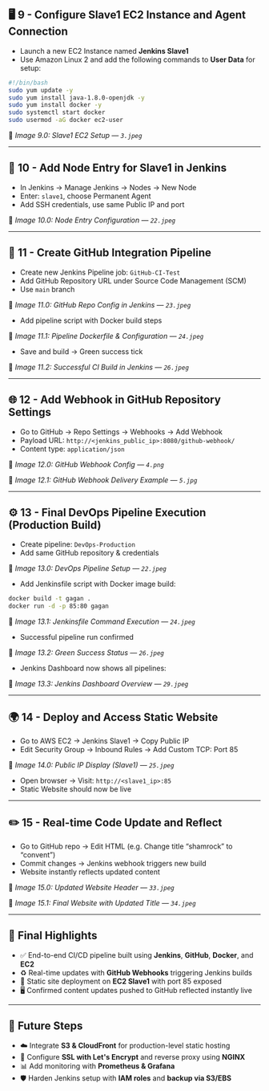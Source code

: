 ## 🖥️ 9 - Configure Slave1 EC2 Instance and Agent Connection

- Launch a new EC2 Instance named **Jenkins Slave1**
- Use Amazon Linux 2 and add the following commands to **User Data** for setup:

```bash
#!/bin/bash
sudo yum update -y
sudo yum install java-1.8.0-openjdk -y
sudo yum install docker -y
sudo systemctl start docker
sudo usermod -aG docker ec2-user
```

📸 *Image 9.0: Slave1 EC2 Setup — `3.jpeg`*

---

## 🔌 10 - Add Node Entry for Slave1 in Jenkins

- In Jenkins → Manage Jenkins → Nodes → New Node
- Enter: `slave1`, choose Permanent Agent
- Add SSH credentials, use same Public IP and port

📸 *Image 10.0: Node Entry Configuration — `22.jpeg`*

---

## 🔧 11 - Create GitHub Integration Pipeline

- Create new Jenkins Pipeline job: `GitHub-CI-Test`
- Add GitHub Repository URL under Source Code Management (SCM)
- Use `main` branch

📸 *Image 11.0: GitHub Repo Config in Jenkins — `23.jpeg`*

- Add pipeline script with Docker build steps

📸 *Image 11.1: Pipeline Dockerfile & Configuration — `24.jpeg`*

- Save and build → Green success tick

📸 *Image 11.2: Successful CI Build in Jenkins — `26.jpeg`*

---

## 🌐 12 - Add Webhook in GitHub Repository Settings

- Go to GitHub → Repo Settings → Webhooks → Add Webhook
- Payload URL: `http://<jenkins_public_ip>:8080/github-webhook/`
- Content type: `application/json`

📸 *Image 12.0: GitHub Webhook Config — `4.png`*

📸 *Image 12.1: GitHub Webhook Delivery Example — `5.jpg`*

---

## ⚙️ 13 - Final DevOps Pipeline Execution (Production Build)

- Create pipeline: `DevOps-Production`
- Add same GitHub repository & credentials

📸 *Image 13.0: DevOps Pipeline Setup — `22.jpeg`*

- Add Jenkinsfile script with Docker image build:

```bash
docker build -t gagan .
docker run -d -p 85:80 gagan
```

📸 *Image 13.1: Jenkinsfile Command Execution — `24.jpeg`*

- Successful pipeline run confirmed

📸 *Image 13.2: Green Success Status — `26.jpeg`*

- Jenkins Dashboard now shows all pipelines:

📸 *Image 13.3: Jenkins Dashboard Overview — `29.jpeg`*

---

## 🌍 14 - Deploy and Access Static Website

- Go to AWS EC2 → Jenkins Slave1 → Copy Public IP
- Edit Security Group → Inbound Rules → Add Custom TCP: Port 85

📸 *Image 14.0: Public IP Display (Slave1) — `25.jpeg`*

- Open browser → Visit: `http://<slave1_ip>:85`
- Static Website should now be live

---

## ✏️ 15 - Real-time Code Update and Reflect

- Go to GitHub repo → Edit HTML (e.g. Change title “shamrock” to “convent”)
- Commit changes → Jenkins webhook triggers new build
- Website instantly reflects updated content

📸 *Image 15.0: Updated Website Header — `33.jpeg`*

📸 *Image 15.1: Final Website with Updated Title — `34.jpeg`*

---

## 🌟 Final Highlights

- ✅ End-to-end CI/CD pipeline built using **Jenkins**, **GitHub**, **Docker**, and **EC2**
- ♻️ Real-time updates with **GitHub Webhooks** triggering Jenkins builds
- 🚀 Static site deployment on **EC2 Slave1** with port 85 exposed
- 🖥️ Confirmed content updates pushed to GitHub reflected instantly live

---

## 🔮 Future Steps

- ☁️ Integrate **S3 & CloudFront** for production-level static hosting
- 🔐 Configure **SSL with Let's Encrypt** and reverse proxy using **NGINX**
- 📊 Add monitoring with **Prometheus & Grafana**
- 🛡️ Harden Jenkins setup with **IAM roles** and **backup via S3/EBS**
